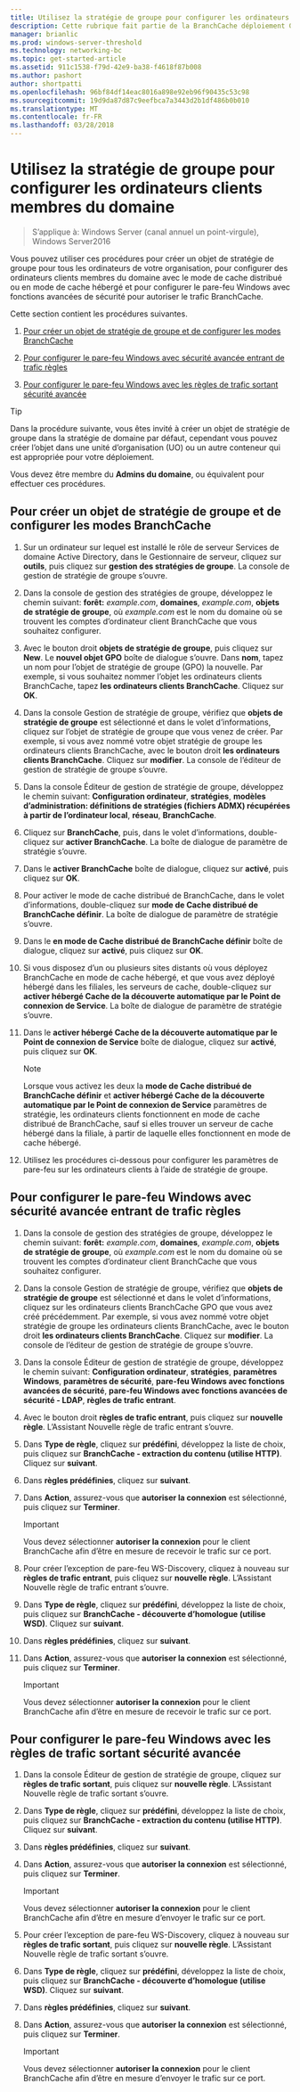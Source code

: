 ```yaml
---
title: Utilisez la stratégie de groupe pour configurer les ordinateurs clients membres du domaine
description: Cette rubrique fait partie de la BranchCache déploiement Guide pour Windows Server2016, qui montre comment déployer BranchCache en mode de cache distribué et hébergé d’optimiser l’utilisation de la bande passante réseau étendu dans les filiales
manager: brianlic
ms.prod: windows-server-threshold
ms.technology: networking-bc
ms.topic: get-started-article
ms.assetid: 911c1538-f79d-42e9-ba38-f4618f87b008
ms.author: pashort
author: shortpatti
ms.openlocfilehash: 96bf84df14eac8016a898e92eb96f90435c53c98
ms.sourcegitcommit: 19d9da87d87c9eefbca7a3443d2b1df486b0b010
ms.translationtype: MT
ms.contentlocale: fr-FR
ms.lasthandoff: 03/28/2018
---
```

# <a name="use-group-policy-to-configure-domain-member-client-computers"></a>Utilisez la stratégie de groupe pour configurer les ordinateurs clients membres du domaine

>S’applique à: Windows Server (canal annuel un point-virgule), Windows Server2016

Vous pouvez utiliser ces procédures pour créer un objet de stratégie de groupe pour tous les ordinateurs de votre organisation, pour configurer des ordinateurs clients membres du domaine avec le mode de cache distribué ou en mode de cache hébergé et pour configurer le pare-feu Windows avec fonctions avancées de sécurité pour autoriser le trafic BranchCache.  
  
Cette section contient les procédures suivantes.  
  
1.  [Pour créer un objet de stratégie de groupe et de configurer les modes BranchCache](#bkmk_gp)  
  
2.  [Pour configurer le pare-feu Windows avec sécurité avancée entrant de trafic règles](#bkmk_inbound)  
  
3.  [Pour configurer le pare-feu Windows avec les règles de trafic sortant sécurité avancée](#bkmk_outbound)  
  
> [!TIP]  
> Dans la procédure suivante, vous êtes invité à créer un objet de stratégie de groupe dans la stratégie de domaine par défaut, cependant vous pouvez créer l’objet dans une unité d’organisation (UO) ou un autre conteneur qui est appropriée pour votre déploiement.  
  
Vous devez être membre du **Admins du domaine**, ou équivalent pour effectuer ces procédures.  
  
## <a name="bkmk_gp"></a>Pour créer un objet de stratégie de groupe et de configurer les modes BranchCache  
  
1.  Sur un ordinateur sur lequel est installé le rôle de serveur Services de domaine Active Directory, dans le Gestionnaire de serveur, cliquez sur **outils**, puis cliquez sur **gestion des stratégies de groupe**. La console de gestion de stratégie de groupe s’ouvre.  
  
2.  Dans la console de gestion des stratégies de groupe, développez le chemin suivant: **forêt:** *example.com*, **domaines**, *example.com*, **objets de stratégie de groupe**, où *example.com* est le nom du domaine où se trouvent les comptes d’ordinateur client BranchCache que vous souhaitez configurer.  
  
3.  Avec le bouton droit **objets de stratégie de groupe**, puis cliquez sur **New**. Le **nouvel objet GPO** boîte de dialogue s’ouvre. Dans **nom**, tapez un nom pour l’objet de stratégie de groupe (GPO) la nouvelle. Par exemple, si vous souhaitez nommer l’objet les ordinateurs clients BranchCache, tapez **les ordinateurs clients BranchCache**. Cliquez sur **OK**.  
  
4.  Dans la console Gestion de stratégie de groupe, vérifiez que **objets de stratégie de groupe** est sélectionné et dans le volet d’informations, cliquez sur l’objet de stratégie de groupe que vous venez de créer. Par exemple, si vous avez nommé votre objet stratégie de groupe les ordinateurs clients BranchCache, avec le bouton droit **les ordinateurs clients BranchCache**. Cliquez sur **modifier**. La console de l’éditeur de gestion de stratégie de groupe s’ouvre.  
  
5.  Dans la console Éditeur de gestion de stratégie de groupe, développez le chemin suivant: **Configuration ordinateur**, **stratégies**, **modèles d’administration: définitions de stratégies (fichiers ADMX) récupérées à partir de l’ordinateur local**, **réseau**, **BranchCache**.  
  
6.  Cliquez sur **BranchCache**, puis, dans le volet d’informations, double-cliquez sur **activer BranchCache**. La boîte de dialogue de paramètre de stratégie s’ouvre.  
  
7.  Dans le **activer BranchCache** boîte de dialogue, cliquez sur **activé**, puis cliquez sur **OK**.  
  
8.  Pour activer le mode de cache distribué de BranchCache, dans le volet d’informations, double-cliquez sur **mode de Cache distribué de BranchCache définir**. La boîte de dialogue de paramètre de stratégie s’ouvre.  
  
9. Dans le **en mode de Cache distribué de BranchCache définir** boîte de dialogue, cliquez sur **activé**, puis cliquez sur **OK**.  
  
10. Si vous disposez d’un ou plusieurs sites distants où vous déployez BranchCache en mode de cache hébergé, et que vous avez déployé hébergé dans les filiales, les serveurs de cache, double-cliquez sur **activer hébergé Cache de la découverte automatique par le Point de connexion de Service**. La boîte de dialogue de paramètre de stratégie s’ouvre.  
  
11. Dans le **activer hébergé Cache de la découverte automatique par le Point de connexion de Service** boîte de dialogue, cliquez sur **activé**, puis cliquez sur **OK**.  
  
    > [!NOTE]  
    > Lorsque vous activez les deux la **mode de Cache distribué de BranchCache définir** et **activer hébergé Cache de la découverte automatique par le Point de connexion de Service** paramètres de stratégie, les ordinateurs clients fonctionnent en mode de cache distribué de BranchCache, sauf si elles trouver un serveur de cache hébergé dans la filiale, à partir de laquelle elles fonctionnent en mode de cache hébergé.  
  
12. Utilisez les procédures ci-dessous pour configurer les paramètres de pare-feu sur les ordinateurs clients à l’aide de stratégie de groupe.  
  
## <a name="bkmk_inbound"></a>Pour configurer le pare-feu Windows avec sécurité avancée entrant de trafic règles  
  
1.  Dans la console de gestion des stratégies de groupe, développez le chemin suivant: **forêt:** *example.com*, **domaines**, *example.com*, **objets de stratégie de groupe**, où *example.com* est le nom du domaine où se trouvent les comptes d’ordinateur client BranchCache que vous souhaitez configurer.  
  
2.  Dans la console Gestion de stratégie de groupe, vérifiez que **objets de stratégie de groupe** est sélectionné et dans le volet d’informations, cliquez sur les ordinateurs clients BranchCache GPO que vous avez créé précédemment. Par exemple, si vous avez nommé votre objet stratégie de groupe les ordinateurs clients BranchCache, avec le bouton droit **les ordinateurs clients BranchCache**. Cliquez sur **modifier**. La console de l’éditeur de gestion de stratégie de groupe s’ouvre.  
  
3.  Dans la console Éditeur de gestion de stratégie de groupe, développez le chemin suivant: **Configuration ordinateur**, **stratégies**, **paramètres Windows**, **paramètres de sécurité**, **pare-feu Windows avec fonctions avancées de sécurité**, **pare-feu Windows avec fonctions avancées de sécurité - LDAP**, **règles de trafic entrant**.  
  
4.  Avec le bouton droit **règles de trafic entrant**, puis cliquez sur **nouvelle règle**. L’Assistant Nouvelle règle de trafic entrant s’ouvre.  
  
5.  Dans **Type de règle**, cliquez sur **prédéfini**, développez la liste de choix, puis cliquez sur **BranchCache - extraction du contenu (utilise HTTP)**. Cliquez sur **suivant**.  
  
6.  Dans **règles prédéfinies**, cliquez sur **suivant**.  
  
7.  Dans **Action**, assurez-vous que **autoriser la connexion** est sélectionné, puis cliquez sur **Terminer**.  
  
    > [!IMPORTANT]  
    > Vous devez sélectionner **autoriser la connexion** pour le client BranchCache afin d’être en mesure de recevoir le trafic sur ce port.  
  
8.  Pour créer l’exception de pare-feu WS-Discovery, cliquez à nouveau sur **règles de trafic entrant**, puis cliquez sur **nouvelle règle**. L’Assistant Nouvelle règle de trafic entrant s’ouvre.  
  
9. Dans **Type de règle**, cliquez sur **prédéfini**, développez la liste de choix, puis cliquez sur **BranchCache - découverte d’homologue (utilise WSD)**. Cliquez sur **suivant**.  
  
10. Dans **règles prédéfinies**, cliquez sur **suivant**.  
  
11. Dans **Action**, assurez-vous que **autoriser la connexion** est sélectionné, puis cliquez sur **Terminer**.  
  
    > [!IMPORTANT]  
    > Vous devez sélectionner **autoriser la connexion** pour le client BranchCache afin d’être en mesure de recevoir le trafic sur ce port.  
  
## <a name="bkmk_outbound"></a>Pour configurer le pare-feu Windows avec les règles de trafic sortant sécurité avancée  
  
1.  Dans la console Éditeur de gestion de stratégie de groupe, cliquez sur **règles de trafic sortant**, puis cliquez sur **nouvelle règle**. L’Assistant Nouvelle règle de trafic sortant s’ouvre.  
  
2.  Dans **Type de règle**, cliquez sur **prédéfini**, développez la liste de choix, puis cliquez sur **BranchCache - extraction du contenu (utilise HTTP)**. Cliquez sur **suivant**.  
  
3.  Dans **règles prédéfinies**, cliquez sur **suivant**.  
  
4.  Dans **Action**, assurez-vous que **autoriser la connexion** est sélectionné, puis cliquez sur **Terminer**.  
  
    > [!IMPORTANT]  
    > Vous devez sélectionner **autoriser la connexion** pour le client BranchCache afin d’être en mesure d’envoyer le trafic sur ce port.  
  
5.  Pour créer l’exception de pare-feu WS-Discovery, cliquez à nouveau sur **règles de trafic sortant**, puis cliquez sur **nouvelle règle**. L’Assistant Nouvelle règle de trafic sortant s’ouvre.  
  
6.  Dans **Type de règle**, cliquez sur **prédéfini**, développez la liste de choix, puis cliquez sur **BranchCache - découverte d’homologue (utilise WSD)**. Cliquez sur **suivant**.  
  
7.  Dans **règles prédéfinies**, cliquez sur **suivant**.  
  
8.  Dans **Action**, assurez-vous que **autoriser la connexion** est sélectionné, puis cliquez sur **Terminer**.  
  
    > [!IMPORTANT]  
    > Vous devez sélectionner **autoriser la connexion** pour le client BranchCache afin d’être en mesure d’envoyer le trafic sur ce port.  
  


